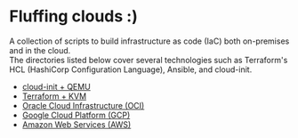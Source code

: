 # Fluffing clouds :)
A collection of scripts to build infrastructure as code (IaC) both on-premises and in the cloud.</br>
The directories listed below cover several technologies such as Terraform's HCL (HashiCorp Configuration Language), Ansible, and cloud-init.</br>

- [cloud-init + QEMU](./cloud-init/README.md)
- [Terraform + KVM](./KVM/README.md)
- [Oracle Cloud Infrastructure (OCI)](./OCI/README.md)
- [Google Cloud Platform (GCP)](./GCP/README.md)
- [Amazon Web Services (AWS)](./AWS/README.md)

